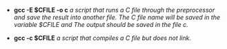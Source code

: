 * **gcc -E $CFILE -o c**
*a script that runs a C file through the preprocessor and save the result into another file. The C file name will be saved in the variable $CFILE and The output should be saved in the file c.*

* **gcc -c $CFILE**
*a script that compiles a C file but does not link.*

